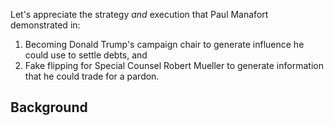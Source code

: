Let's appreciate the strategy _and_ execution that Paul Manafort demonstrated in:

1. Becoming Donald Trump's campaign chair to generate influence he could use to settle debts, and
2. Fake flipping for Special Counsel Robert Mueller to generate information that he could trade for a pardon.

## Background
